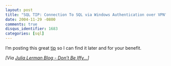 ```yaml
---
layout: post
title: "SQL TIP: Connection To SQL via Windows Authentication over VPN"
date: 2004-11-29 -0800
comments: true
disqus_identifier: 1683
categories: [sql]
---
```

I’m posting this great
[tip](http://sqljunkies.com/WebLog/roman/archive/2004/11/28/5296.aspx "Connection to SQL")
so I can find it later and for your benefit.

*[Via [Julia Lerman Blog - Don’t Be
Iffy...](http://www.thedatafarm.com/blog/PermaLink.aspx?guid=52ecf26f-f9d5-457f-9438-360a029aefcd "Julia Lerman")]*

